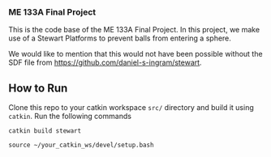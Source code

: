 ### ME 133A Final Project ###

This is the code base of the ME 133A Final Project. In this project, we make use of a Stewart Platforms to prevent balls from entering a sphere.

We would like to mention that this would not have been possible without the SDF file from https://github.com/daniel-s-ingram/stewart.

## How to Run ##

Clone this repo to your catkin workspace `src/` directory and build it using `catkin`. Run the following commands

`catkin build stewart`

`source ~/your_catkin_ws/devel/setup.bash`

